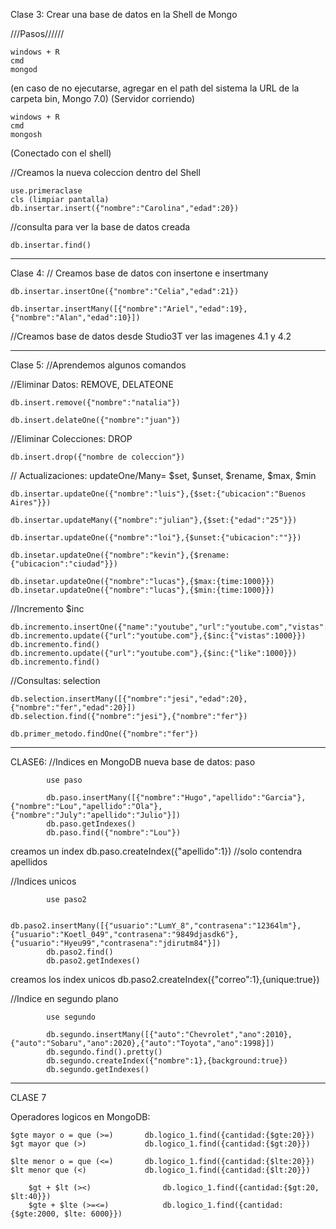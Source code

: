 Clase 3:
Crear una base de datos en la Shell de Mongo

///Pasos//////

    windows + R
    cmd
    mongod

(en caso de no ejecutarse, agregar en el path del sistema la URL de la carpeta bin, Mongo 7.0)
(Servidor corriendo)

    windows + R
    cmd
    mongosh

(Conectado con el shell)

//Creamos la nueva coleccion dentro del Shell

    use.primeraclase
    cls (limpiar pantalla)
    db.insertar.insert({"nombre":"Carolina","edad":20})

//consulta para ver la base de datos creada

    db.insertar.find()

---

Clase 4:
// Creamos base de datos con insertone e insertmany

    db.insertar.insertOne({"nombre":"Celia","edad":21})

    db.insertar.insertMany([{"nombre":"Ariel","edad":19},{"nombre":"Alan","edad":10}])

//Creamos base de datos desde Studio3T
ver las imagenes 4.1 y 4.2

---

Clase 5:
//Aprendemos algunos comandos

//Eliminar Datos: REMOVE, DELATEONE

    db.insert.remove({"nombre":"natalia"})

    db.insert.delateOne({"nombre":"juan"})

//Eliminar Colecciones: DROP

    db.insert.drop({"nombre de coleccion"})

// Actualizaciones: updateOne/Many= $set, $unset, $rename, $max, $min

    db.insertar.updateOne({"nombre":"luis"},{$set:{"ubicacion":"Buenos Aires"}})

    db.insertar.updateMany({"nombre":"julian"},{$set:{"edad":"25"}})

    db.insertar.updateOne({"nombre":"loi"},{$unset:{"ubicacion":""}})

    db.insetar.updateOne({"nombre":"kevin"},{$rename:{"ubicacion":"ciudad"}})

    db.insetar.updateOne({"nombre":"lucas"},{$max:{time:1000}})
    db.insetar.updateOne({"nombre":"lucas"},{$min:{time:1000}})

//Incremento $inc

    db.incremento.insertOne({"name":"youtube","url":"youtube.com","vistas":1000,"likes":50})
    db.incremento.update({"url":"youtube.com"},{$inc:{"vistas":1000}})
    db.incremento.find()
    db.incremento.update({"url":"youtube.com"},{$inc:{"like":1000}})
    db.incremento.find()

//Consultas: selection

    db.selection.insertMany([{"nombre":"jesi","edad":20},{"nombre":"fer","edad":20}])
    db.selection.find({"nombre":"jesi"},{"nombre":"fer"})

    db.primer_metodo.findOne({"nombre":"fer"})

---

CLASE6:
//Indices en MongoDB
nueva base de datos: paso

            use paso

            db.paso.insertMany([{"nombre":"Hugo","apellido":"Garcia"},{"nombre":"Lou","apellido":"Ola"},{"nombre":"July":"apellido":"Julio"}])
            db.paso.getIndexes()
            db.paso.find({"nombre":"Lou"})

creamos un index
db.paso.createIndex({"apellido":1}) //solo contendra apellidos

//Indices unicos

            use paso2

            db.paso2.insertMany([{"usuario":"LumY_8","contrasena":"12364lm"},{"usuario":"Koetl_049","contrasena":"9849djasdk6"},{"usuario":"Hyeu99","contrasena":"jdirutm84"}])
            db.paso2.find()
            db.paso2.getIndexes()

creamos los index unicos
db.paso2.createIndex({"correo":1},{unique:true})

//Indice en segundo plano

            use segundo

            db.segundo.insertMany([{"auto":"Chevrolet","ano":2010},{"auto":"Sobaru","ano":2020},{"auto":"Toyota","ano":1998}])
            db.segundo.find().pretty()
            db.segundo.createIndex({"nombre":1},{background:true})
            db.segundo.getIndexes()

---

CLASE 7

Operadores logicos en MongoDB:

    $gte mayor o = que (>=)       db.logico_1.find({cantidad:{$gte:20}})
    $gt mayor que (>)             db.logico_1.find({cantidad:{$gt:20}})

    $lte menor o = que (<=)       db.logico_1.find({cantidad:{$lte:20}})
    $lt menor que (<)             db.logico_1.find({cantidad:{$lt:20}})

        $gt + $lt (><)                db.logico_1.find({cantidad:{$gt:20, $lt:40}})
        $gte + $lte (>=<=)            db.logico_1.find({cantidad:{$gte:2000, $lte: 6000}})

